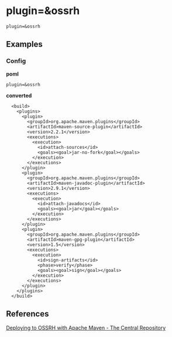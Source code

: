 # plugin=&ossrh
```
plugin=&ossrh
```

## Examples
### Config
**poml**
```
plugin=&ossrh
```

**converted**
```
  <build>
    <plugins>
      <plugin>
        <groupId>org.apache.maven.plugins</groupId>
        <artifactId>maven-source-plugin</artifactId>
        <version>2.2.1</version>
        <executions>
          <execution>
            <id>attach-sources</id>
            <goals><goal>jar-no-fork</goal></goals>
          </execution>
        </executions>
      </plugin>
      <plugin>
        <groupId>org.apache.maven.plugins</groupId>
        <artifactId>maven-javadoc-plugin</artifactId>
        <version>2.9.1</version>
        <executions>
          <execution>
            <id>attach-javadocs</id>
            <goals><goal>jar</goal></goals>
          </execution>
        </executions>
      </plugin>
      <plugin>
        <groupId>org.apache.maven.plugins</groupId>
        <artifactId>maven-gpg-plugin</artifactId>
        <version>1.5</version>
        <executions>
          <execution>
            <id>sign-artifacts</id>
            <phase>verify</phase>
            <goals><goal>sign</goal></goals>
          </execution>
        </executions>
      </plugin>
    </plugins>
  </build>
```


## References
[Deploying to OSSRH with Apache Maven - The Central Repository](http://central.sonatype.org/pages/apache-maven.html)
